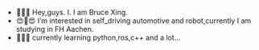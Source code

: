 - 🔧👦🔧 Hey,guys. I. I am Bruce Xing. 
- 😍🔧😍 I’m interested in self_driving automotive and robot,currently  I am studying in FH Aachen.
- 🔧👦🔧 currently learning python,ros,c++ and a lot...


<!---
BruceXing24/BruceXing24 is a ✨ special ✨ repository because its `README.md` (this file) appears on your GitHub profile.
You can click the Preview link to take a look at your changes.
--->
